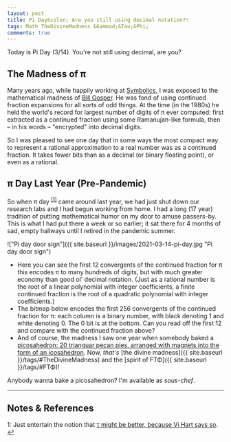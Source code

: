 ```yaml
---
layout: post
title: Pi Day&colon; Are you still using decimal notation?!
tags: Math TheDivineMadness &Gammad;&Tau;&Phi;
comments: true
---
```


Today is Pi Day (3/14).  You're not still using decimal, are you?  

## The Madness of &pi;  

Many years ago, while happily working at [Symbolics](https://en.wikipedia.org/wiki/Symbolics), 
I was exposed to the mathematical madness of 
[Bill Gosper](https://en.wikipedia.org/wiki/Bill_Gosper).  He was fond of using continued
fraction expansions for all sorts of odd things.  At the time (in the 1980s) he held the
world's record for largest number of digits of &pi; ever computed: first extracted as a
continued fraction using some Ramanujan-like formula, then &ndash; in his words &ndash;
"encrypted" into decimal digits.  

So I was pleased to see one day that in some ways the most compact way to represent a
rational approximation to a real number was as a continued fraction.  It takes fewer bits
than as a decimal (or binary floating point), or even as a rational.  

## &pi; Day Last Year (Pre-Pandemic)  

So when &pi; day <sup id="fn1a">[[1]](#fn1)</sup> came around last year, we had just shut
down our research labs and I had begun working from home.  I had a long (17 year)
tradition of putting mathematical humor on my door to amuse passers-by.  This is what I
had put there a week or so earlier; it sat there for 4 months of sad, empty hallways until
I retired in the pandemic summer.  

!["Pi day door sign"]({{ site.baseurl }}/images/2021-03-14-pi-day.jpg "Pi day door sign")

- Here you can see the first 12 convergents of the continued fraction for &pi; this encodes &pi; to many hundreds of digits, but with much greater economy than good ol' decimal notation.  (Just as a rational number is the root of a linear polynomial with integer coefficients, a finite continued fraction is the root of a quadratic polynomial with integer coefficients.)  
- The bitmap below encodes the first 256 convergents of the continued fraction for &pi;: each column is a binary number, with black denoting 1 and white denoting 0.  The 0 bit is at the bottom.  Can you read off the first 12 and compare with the continued fraction above?  
- And of course, the madness I saw one year when somebody baked a [picosahedron: 20 trianguar pecan pies, arranged with magnets into the form of an icosahedron](https://diyways.com/crazy-as-it-sounds-you-can-make-a-20-sided-pecan-pie/).  Now, _that's_ [the divine madness]({{ site.baseurl }}/tags/#TheDivineMadness) and the [spirit of &Gammad;&Tau;&Phi;]({{ site.baseurl }}/tags/#&Gammad;&Tau;&Phi;)!  

Anybody wanna bake a picosahedron?  I'm available as _sous-chef_.  

---

## Notes &amp; References  

<!--
<sup id="fn1a">[[1]](#fn1)</sup>
<a id="fn1">1</a>: [↩](#fn1a)  
-->

<a id="fn1">1</a>: Just entertain the notion that [&tau; might be better, because Vi Hart says so](http://vihart.com/tau-day-2018-suspend-your-disbelief/). [↩](#fn1a)  
